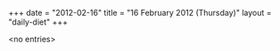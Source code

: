 +++
date = "2012-02-16"
title = "16 February 2012 (Thursday)"
layout = "daily-diet"
+++

<p>&lt;no entries&gt;</p>